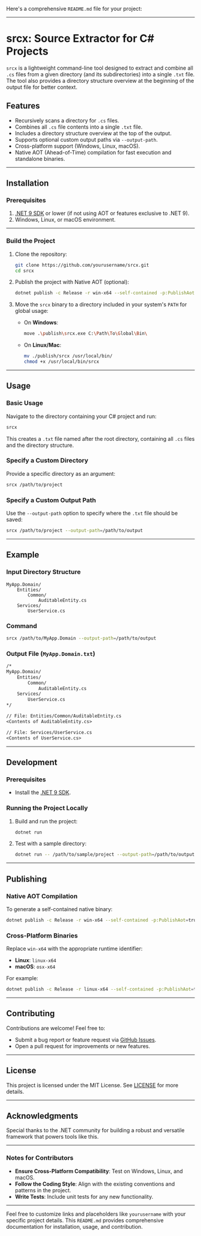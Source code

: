 Here's a comprehensive `README.md` file for your project:

---

# srcx: Source Extractor for C# Projects

`srcx` is a lightweight command-line tool designed to extract and combine all `.cs` files from a given directory (and its subdirectories) into a single `.txt` file. The tool also provides a directory structure overview at the beginning of the output file for better context.

## Features

- Recursively scans a directory for `.cs` files.
- Combines all `.cs` file contents into a single `.txt` file.
- Includes a directory structure overview at the top of the output.
- Supports optional custom output paths via `--output-path`.
- Cross-platform support (Windows, Linux, macOS).
- Native AOT (Ahead-of-Time) compilation for fast execution and standalone binaries.

---

## Installation

### Prerequisites

1. [.NET 9 SDK](https://dotnet.microsoft.com/) or lower (if not using AOT or features exclusive to .NET 9).
2. Windows, Linux, or macOS environment.

---

### Build the Project

1. Clone the repository:
   ```bash
   git clone https://github.com/yourusername/srcx.git
   cd srcx
   ```

2. Publish the project with Native AOT (optional):
   ```bash
   dotnet publish -c Release -r win-x64 --self-contained -p:PublishAot=true -o ./publish
   ```

3. Move the `srcx` binary to a directory included in your system's `PATH` for global usage:
   - On **Windows**:
     ```bash
     move .\publish\srcx.exe C:\Path\To\Global\Bin\
     ```
   - On **Linux/Mac**:
     ```bash
     mv ./publish/srcx /usr/local/bin/
     chmod +x /usr/local/bin/srcx
     ```

---

## Usage

### Basic Usage

Navigate to the directory containing your C# project and run:
```bash
srcx
```

This creates a `.txt` file named after the root directory, containing all `.cs` files and the directory structure.

### Specify a Custom Directory

Provide a specific directory as an argument:
```bash
srcx /path/to/project
```

### Specify a Custom Output Path

Use the `--output-path` option to specify where the `.txt` file should be saved:
```bash
srcx /path/to/project --output-path=/path/to/output
```

---

## Example

### Input Directory Structure
```
MyApp.Domain/
    Entities/
        Common/
            AuditableEntity.cs
    Services/
        UserService.cs
```

### Command
```bash
srcx /path/to/MyApp.Domain --output-path=/path/to/output
```

### Output File (`MyApp.Domain.txt`)
```txt
/*
MyApp.Domain/
    Entities/
        Common/
            AuditableEntity.cs
    Services/
        UserService.cs
*/

// File: Entities/Common/AuditableEntity.cs
<Contents of AuditableEntity.cs>

// File: Services/UserService.cs
<Contents of UserService.cs>
```

---

## Development

### Prerequisites
- Install the [.NET 9 SDK](https://dotnet.microsoft.com/).

### Running the Project Locally
1. Build and run the project:
   ```bash
   dotnet run
   ```

2. Test with a sample directory:
   ```bash
   dotnet run -- /path/to/sample/project --output-path=/path/to/output
   ```

---

## Publishing

### Native AOT Compilation
To generate a self-contained native binary:
```bash
dotnet publish -c Release -r win-x64 --self-contained -p:PublishAot=true -o ./publish
```

### Cross-Platform Binaries
Replace `win-x64` with the appropriate runtime identifier:
- **Linux**: `linux-x64`
- **macOS**: `osx-x64`

For example:
```bash
dotnet publish -c Release -r linux-x64 --self-contained -p:PublishAot=true -o ./publish
```

---

## Contributing

Contributions are welcome! Feel free to:
- Submit a bug report or feature request via [GitHub Issues](https://github.com/yourusername/srcx/issues).
- Open a pull request for improvements or new features.

---

## License

This project is licensed under the MIT License. See [LICENSE](LICENSE) for more details.

---

## Acknowledgments

Special thanks to the .NET community for building a robust and versatile framework that powers tools like this.

---

### Notes for Contributors
- **Ensure Cross-Platform Compatibility**: Test on Windows, Linux, and macOS.
- **Follow the Coding Style**: Align with the existing conventions and patterns in the project.
- **Write Tests**: Include unit tests for any new functionality.

---

Feel free to customize links and placeholders like `yourusername` with your specific project details. This `README.md` provides comprehensive documentation for installation, usage, and contribution.